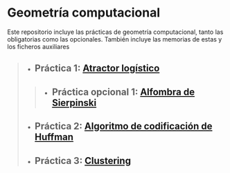 # Geometría computacional
Este repositorio incluye las prácticas de geometría computacional, tanto las obligatorias como las opcionales. También incluye las memorias de estas y los ficheros auxiliares

> - ## Práctica 1: [Atractor logístico](https://github.com/jsainero/gcom/tree/master/Pr%C3%A1ctica%201)
>> - ## Práctica opcional 1: [Alfombra de Sierpinski](https://github.com/jsainero/gcom/tree/master/Pr%C3%A1ctica%201)
> - ## Práctica 2: [Algoritmo de codificación de Huffman](https://github.com/jsainero/gcom/tree/master/Pr%C3%A1ctica%202)
> - ## Práctica 3: [Clustering](https://github.com/jsainero/gcom/tree/master/Pr%C3%A1ctica%203)
